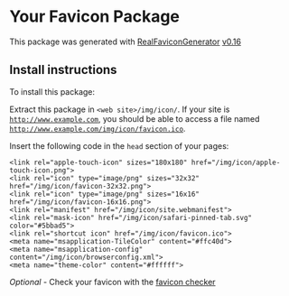 # Your Favicon Package

This package was generated with [RealFaviconGenerator](https://realfavicongenerator.net/) [v0.16](https://realfavicongenerator.net/change_log#v0.16)

## Install instructions

To install this package:

Extract this package in <code>&lt;web site&gt;/img/icon/</code>. If your site is <code>http://www.example.com</code>, you should be able to access a file named <code>http://www.example.com/img/icon/favicon.ico</code>.

Insert the following code in the `head` section of your pages:

    <link rel="apple-touch-icon" sizes="180x180" href="/img/icon/apple-touch-icon.png">
    <link rel="icon" type="image/png" sizes="32x32" href="/img/icon/favicon-32x32.png">
    <link rel="icon" type="image/png" sizes="16x16" href="/img/icon/favicon-16x16.png">
    <link rel="manifest" href="/img/icon/site.webmanifest">
    <link rel="mask-icon" href="/img/icon/safari-pinned-tab.svg" color="#5bbad5">
    <link rel="shortcut icon" href="/img/icon/favicon.ico">
    <meta name="msapplication-TileColor" content="#ffc40d">
    <meta name="msapplication-config" content="/img/icon/browserconfig.xml">
    <meta name="theme-color" content="#ffffff">

*Optional* - Check your favicon with the [favicon checker](https://realfavicongenerator.net/favicon_checker)